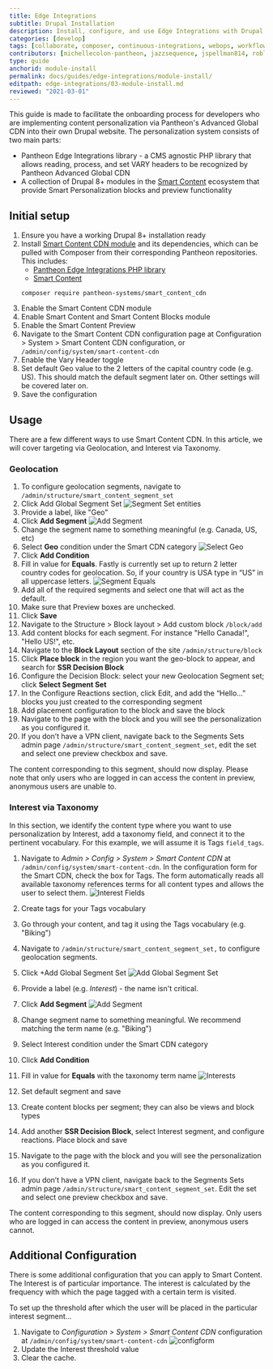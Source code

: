 ```yaml
---
title: Edge Integrations
subtitle: Drupal Installation
description: Install, configure, and use Edge Integrations with Drupal.
categories: [develop]
tags: [collaborate, composer, continuous-integrations, webops, workflow]
contributors: [michellecolon-pantheon, jazzsequence, jspellman814, robloach, enotick]
type: guide
anchorid: module-install
permalink: docs/guides/edge-integrations/module-install/
editpath: edge-integrations/03-module-install.md
reviewed: "2021-03-01"
---
```


This guide is made to facilitate the onboarding process for developers who are implementing content personalization via Pantheon's Advanced Global CDN into their own Drupal website. The personalization system consists of two main parts:

- Pantheon Edge Integrations library - a CMS agnostic PHP library that allows reading, process, and set VARY headers to be recognized by Pantheon Advanced Global CDN
- A collection of Drupal 8+ modules in the [Smart Content](https://www.drupal.org/project/smart_content) ecosystem that provide Smart Personalization blocks and preview functionality


## Initial setup

1. Ensure you have a working Drupal 8+ installation ready
1. Install [Smart Content CDN module](https://github.com/pantheon-systems/smart_content_cdn) and its dependencies, which can be pulled with Composer from their corresponding Pantheon repositories. This includes:
    - [Pantheon Edge Integrations PHP library](https://github.com/pantheon-systems/pantheon-edge-integrations)
    - [Smart Content](https://www.drupal.org/project/smart_content)
    ```
    composer require pantheon-systems/smart_content_cdn
    ```
1. Enable the Smart Content CDN module
1. Enable Smart Content and Smart Content Blocks module
1. Enable the Smart Content Preview
1. Navigate to the Smart Content CDN configuration page at Configuration > System > Smart Content CDN configuration, or `/admin/config/system/smart-content-cdn`
1. Enable the Vary Header toggle
1. Set default Geo value to the 2 letters of the capital country code (e.g. US). This should match the default segment later on. Other settings will be covered later on.
1. Save the configuration

## Usage

There are a few different ways to use Smart Content CDN. In this article, we will cover targeting via Geolocation, and Interest via Taxonomy.

### Geolocation

1. To configure geolocation segments, navigate to `/admin/structure/smart_content_segment_set`
1. Click Add Global Segment Set
    ![Segment Set entities](../../../images/guides/edge-integrations/segementsetentities.png)
1. Provide a label, like "Geo"
1. Click **Add Segment**
    ![Add Segment](../../../images/guides/edge-integrations/setsegment.png)
1. Change the segment name to something meaningful (e.g. Canada, US, etc)
1. Select **Geo** condition under the Smart CDN category
    ![Select Geo](../../../images/guides/edge-integrations/selectgeo.png)
1. Click **Add Condition**
1. Fill in value for **Equals**. Fastly is currently set up to return 2 letter country codes for geolocation. So, if your country is USA type in “US” in all uppercase letters.
    ![Segment Equals](../../../images/guides/edge-integrations/segmentequals.png)
1. Add all of the required segments and select one that will act as the default.
1. Make sure that Preview boxes are unchecked.
1. Click **Save**
1. Navigate to the Structure > Block layout > Add custom block `/block/add`
1. Add content blocks for each segment. For instance "Hello Canada!", "Hello US!", etc.
1. Navigate to the **Block Layout** section of the site `/admin/structure/block`
1. Click **Place block** in the region you want the geo-block to appear, and search for **SSR Decision Block**
1. Configure the Decision Block: select your new Geolocation Segment set; click **Select Segment Set**
1. In the Configure Reactions section, click Edit, and add the “Hello…” blocks you just created to the corresponding segment
1. Add placement configuration to the block and save the block
1. Navigate to the page with the block and you will see the personalization as you configured it. 
1. If you don’t have a VPN client, navigate back to the Segments Sets admin page `/admin/structure/smart_content_segment_set`, edit the set and select one preview checkbox and save.

The content corresponding to this segment, should now display. Please note that only users who are logged in can access the content in preview, anonymous users are unable to.

### Interest via Taxonomy

In this section, we identify the content type where you want to use personalization by Interest,  add a taxonomy field, and connect it to the pertinent vocabulary. For this example, we will assume it is Tags `field_tags`.

1. Navigate to *Admin > Config > System > Smart Content CDN* at `/admin/config/system/smart-content-cdn`. In the configuration form for the Smart CDN, check the box for Tags. The form automatically reads all available taxonomy references terms for all content types and allows the user to select them.
    ![Interest Fields](../../../images/guides/edge-integrations/interestfields.png)

1. Create tags for your Tags vocabulary
1. Go through your content, and tag it using the Tags vocabulary (e.g. "Biking")
1. Navigate to `/admin/structure/smart_content_segment_set,` to configure geolocation segments. 
1. Click +Add Global Segment Set
    ![Add Global Segment Set](../../../images/guides/edge-integrations/segmentsetentities.png)
1. Provide a label (e.g. *Interest*) - the name isn't critical.
1. Click **Add Segment**
    ![Add Segment](../../../images/guides/edge-integrations/setsegment.png)
1. Change segment name to something meaningful. We recommend matching the term name (e.g. "Biking")
1. Select Interest condition under the Smart CDN category
1. Click **Add Condition**
1. Fill in value for **Equals** with the taxonomy term name
    ![Interests](../../../images/guides/edge-integrations/interests.png)
1. Set default segment and save
1. Create content blocks per segment; they can also be views and block types
1. Add another **SSR Decision Block**, select Interest segment, and configure reactions. Place block and save
1. Navigate to the page with the block and you will see the personalization as you configured it. 
1. If you don’t have a VPN client, navigate back to the Segments Sets admin page `/admin/structure/smart_content_segment_set`. Edit the set and select one preview checkbox and save.

The content corresponding to this segment, should now display. Only users who are logged in can access the content in preview, anonymous users cannot. 

## Additional Configuration

There is some additional configuration that you can apply to Smart Content. The Interest is of particular importance. The interest is calculated by the frequency with which the page tagged with a certain term is visited.

To set up the threshold after which the user will be placed in the particular interest segment...
1. Navigate to *Configuration > System > Smart Content CDN* configuration at `/admin/config/system/smart-content-cdn`
    ![configform](../../../images/guides/edge-integrations/smartcdnconfiguration.png)
1. Update the Interest threshold value
1. Clear the cache.


<!--

### Subscriber

Note: Subscriber method is paywalled, and currently not covered in the documenation.

Subscriber use cases are different from the previous use cases because there are only two segments: subscribers and anonymous users. You don't need to add a segment set for it if you want to use it to hide content behind the paywall. If you also want to show different blocks to subscribers, you can set up the segments similar to how the Geolocation and Interest use cases are done, and select the Role condition.

Role authentication is done on the CDN level via the JWT token. Follow the setup instructions for the module and generate a JWT RSA Key. This key needs to be implemented on the AGCDN layer.
The custom key you create is automatically stored in the `subscriberToken` cookie by the module. To verify that the token generation works and is encrypted using the RSA key:

1. Install and enable the [JWT module](https://www.drupal.org/project/jwt)
1. Navigate to Configuration > System > Smart Content CDN configuration `/admin/config/system/smart-content-cdn`
1. Update subscriber threshold, which is the number of free articles the anonymous user can view.
1. Select content types that need to be locked behind the paywall
1. Save configuration; now the content is protected by a paywall.
1. The users that have a Subscriber role can log in using the Drupal login form
1. Editors and administrators can use the Smart CDN Preview module to masquerade as a subscribed user.

-->